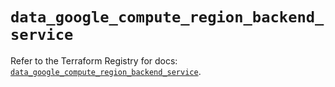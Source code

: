 # `data_google_compute_region_backend_service`

Refer to the Terraform Registry for docs: [`data_google_compute_region_backend_service`](https://registry.terraform.io/providers/hashicorp/google-beta/6.49.0/docs/data-sources/google_compute_region_backend_service).
